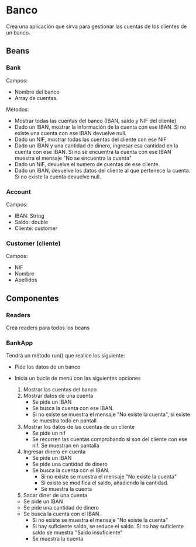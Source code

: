 # Banco

Crea una aplicación que sirva para gestionar las cuentas de los clientes de un banco.

## Beans

### Bank

Campos:

- Nombre del banco
- Array de cuentas.

Métodos:

- Mostrar todas las cuentas del banco (IBAN, saldo y NIF del cliente)
- Dado un IBAN, mostrar la información de la cuenta con ese IBAN. Si no existe una cuenta con ese IBAN devuelve null.
- Dado un NIF, mostrar todas las cuentas del cliente con ese NIF
- Dado un IBAN y una cantidad de dinero, ingresar esa cantidad en la cuenta con ese IBAN. Si no se encuentra la cuenta con ese IBAN muestra el mensaje "No se encuentra la cuenta"
- Dado un NIF, devuelve el numero de cuentas de ese cliente.
- Dado un IBAN, devuelve los datos del cliente al que pertenece la cuenta. Si no existe la cuenta devuelve null.

### Account

Campos:

- IBAN: String
- Saldo: double
- Cliente: customer

### Customer (cliente)

Campos:

- NIF
- Nombre
- Apellidos

## Componentes

### Readers

Crea readers para todos los beans

### BankApp

Tendrá un método run() que realice los siguiente:

- Pide los datos de un banco
- Inicia un bucle de menú con las siguientes opciones
    1. Mostrar las cuentas del banco
    2. Mostrar datos de una cuenta
        - Se pide un IBAN
        - Se busca la cuenta con ese IBAN.
        - Si no existe se muestra el mensaje "No existe la cuenta", si existe se muestra todo en pantall
    3. Mostrar los datos de las cuentas de un cliente
        - Se pide un nif
        - Se recorren las cuentas comprobando si son del cliente con ese nif. Se muestran en pantalla
    4. Ingresar dinero en cuenta
        - Se pide un IBAN
        - Se pide una cantidad de dinero
        - Se busca la cuenta con el IBAN.
            - Si no existe se muestra el mensaje "No existe la cuenta"
            - Si existe se modifica el saldo, añadiendo la cantidad.
            - Se muestra la cuenta
    5. Sacar diner de una cuenta

    - Se pide un IBAN
    - Se pide una cantidad de dinero
    - Se busca la cuenta con el IBAN.
        - Si no existe se muestra el mensaje "No existe la cuenta"
        - Si hay suficiente saldo, se reduce el saldo. Si no hay suficiente saldo se muestra "Saldo insuficiente"
        - Se muestra la cuenta

